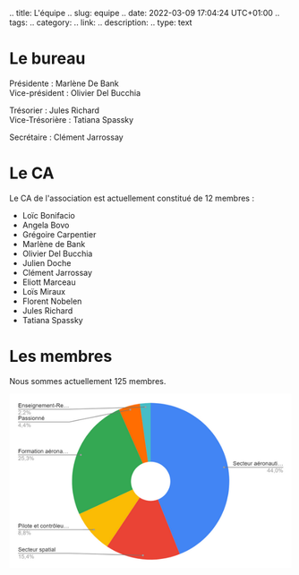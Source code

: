 .. title: L'équipe
.. slug: equipe
.. date: 2022-03-09 17:04:24 UTC+01:00
.. tags: 
.. category: 
.. link: 
.. description: 
.. type: text

# Le bureau 

Présidente : Marlène De Bank  
Vice-président : Olivier Del Bucchia

Trésorier : Jules Richard  
Vice-Trésorière : Tatiana Spassky

Secrétaire : Clément Jarrossay


# Le CA
Le CA de l'association est actuellement constitué de 12 membres :

- Loïc Bonifacio
- Angela Bovo
- Grégoire Carpentier
- Marlène de Bank
- Olivier Del Bucchia
- Julien Doche
- Clément Jarrossay
- Eliott Marceau
- Loïs Miraux
- Florent Nobelen
- Jules Richard
- Tatiana Spassky

# Les membres
Nous sommes actuellement 125 membres.

![Graphique camembert catégorisant les membres actuels](/images/membres.png "Répartition des membres actuels")
